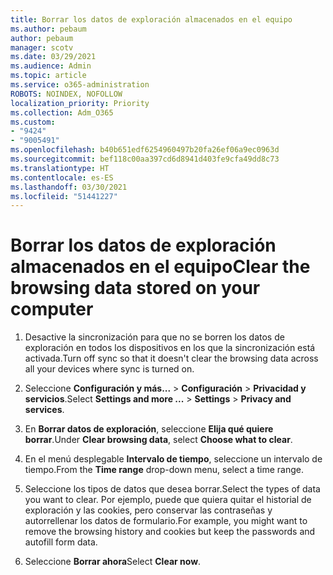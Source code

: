 ```yaml
---
title: Borrar los datos de exploración almacenados en el equipo
ms.author: pebaum
author: pebaum
manager: scotv
ms.date: 03/29/2021
ms.audience: Admin
ms.topic: article
ms.service: o365-administration
ROBOTS: NOINDEX, NOFOLLOW
localization_priority: Priority
ms.collection: Adm_O365
ms.custom:
- "9424"
- "9005491"
ms.openlocfilehash: b40b651edf6254960497b20fa26ef06a9ec0963d
ms.sourcegitcommit: bef118c00aa397cd6d8941d403fe9cfa49dd8c73
ms.translationtype: HT
ms.contentlocale: es-ES
ms.lasthandoff: 03/30/2021
ms.locfileid: "51441227"
---
```

# <a name="clear-the-browsing-data-stored-on-your-computer"></a><span data-ttu-id="b8e63-102">Borrar los datos de exploración almacenados en el equipo</span><span class="sxs-lookup"><span data-stu-id="b8e63-102">Clear the browsing data stored on your computer</span></span>

1. <span data-ttu-id="b8e63-103">Desactive la sincronización para que no se borren los datos de exploración en todos los dispositivos en los que la sincronización está activada.</span><span class="sxs-lookup"><span data-stu-id="b8e63-103">Turn off sync so that it doesn't clear the browsing data across all your devices where sync is turned on.</span></span>

1. <span data-ttu-id="b8e63-104">Seleccione **Configuración y más...** > **Configuración** > **Privacidad y servicios**.</span><span class="sxs-lookup"><span data-stu-id="b8e63-104">Select **Settings and more ...** > **Settings** > **Privacy and services**.</span></span>

1. <span data-ttu-id="b8e63-105">En **Borrar datos de exploración**, seleccione **Elija qué quiere borrar**.</span><span class="sxs-lookup"><span data-stu-id="b8e63-105">Under **Clear browsing data**, select **Choose what to clear**.</span></span>

1. <span data-ttu-id="b8e63-106">En el menú desplegable **Intervalo de tiempo**, seleccione un intervalo de tiempo.</span><span class="sxs-lookup"><span data-stu-id="b8e63-106">From the **Time range** drop-down menu, select a time range.</span></span>

1. <span data-ttu-id="b8e63-107">Seleccione los tipos de datos que desea borrar.</span><span class="sxs-lookup"><span data-stu-id="b8e63-107">Select the types of data you want to clear.</span></span> <span data-ttu-id="b8e63-108">Por ejemplo, puede que quiera quitar el historial de exploración y las cookies, pero conservar las contraseñas y autorrellenar los datos de formulario.</span><span class="sxs-lookup"><span data-stu-id="b8e63-108">For example, you might want to remove the browsing history and cookies but keep the passwords and autofill form data.</span></span>

1. <span data-ttu-id="b8e63-109">Seleccione **Borrar ahora**</span><span class="sxs-lookup"><span data-stu-id="b8e63-109">Select **Clear now**.</span></span>

